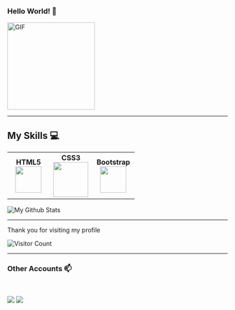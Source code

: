    ###   Hello World! :yellow_heart:
<img alt="GIF" src="https://i.pinimg.com/originals/9e/a7/2e/9ea72ef078139ced289852e8a4ea0c5c.gif" width = 200/>

<hr>


<!--
**EmmadiDivyaSrujana/EmmadiDivyaSrujana** is a ✨ _special_ ✨ repository because its `README.md` (this file) appears on your GitHub profile.
-->

## My Skills :computer:
<table>
<tbody>
 <tr>
<td align="center" width="33%">
<span><b><center>HTML5</center></b></span>
<img height=60px src="https://www.vectorlogo.zone/logos/w3_html5/w3_html5-icon.svg"> 
</td>

<td align="center" width="33%">
<span><b><center>CSS3</center></b></span>
<img height=80px src="https://1000logos.net/wp-content/uploads/2020/09/CSS-Logo.png"> 
</td>

<td align="center" width="33%">
<span><b><center>Bootstrap</center></b></span>
<img height=60px src="https://www.vectorlogo.zone/logos/getbootstrap/getbootstrap-icon.svg"> 
</td>

</td>

</tr>

</tbody>
</table>



</tbody>
</table>

<p>
<img align="center" src="https://github-readme-stats.vercel.app/api/top-langs/?username=EmmadiDivyaSrujana&layout=compact" alt="My Github Stats">
</p>

<hr>
<p>Thank you for visiting my profile <p>

![Visitor Count](https://profile-counter.glitch.me/EmmadiDivyaSrujana/count.svg)

<hr>
<h3> Other Accounts 📫 </h3>
<br />
<p>
<a href="https://www.linkedin.com/in/emmadi-divya-srujana-19baa0182/"><img src="https://img.shields.io/badge/linkedin-%230077B5.svg?&style=for-the-badge&logo=linkedin&logoColor=white"/></a>
<a href="https://instagram.com/divyasrujana?igshid=esstkghnur2d"><img src="https://img.shields.io/badge/instagram-%23E4405F.svg?&style=for-the-badge&logo=instagram&logoColor=white"/></a>
</p>



